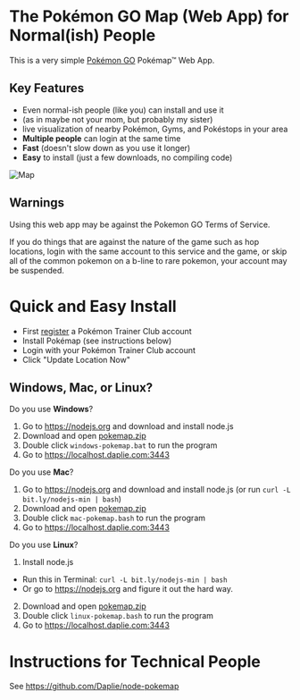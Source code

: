 # The Pokémon GO Map (Web App) for Normal(ish) People

This is a very simple [Pokémon GO](http://www.pokemon.com/us/pokemon-video-games/pokemon-go/)
Pokémap™ Web App.

Key Features
------------

* Even normal-ish people (like you) can install and use it
* (as in maybe not your mom, but probably my sister)
* live visualization of nearby Pokémon, Gyms, and Pokéstops in your area
* **Multiple people** can login at the same time
* **Fast** (doesn't slow down as you use it longer)
* **Easy** to install (just a few downloads, no compiling code)

![Map](https://i.imgur.com/ZjB9lo0.jpg)

## Warnings

Using this web app may be against the Pokemon GO Terms of Service.

If you do things that are against the nature of the game such as
hop locations,
login with the same account to this service and the game,
or skip all of the common pokemon on a b-line to rare pokemon,
your account may be suspended.

# Quick and Easy Install

* First [register](https://sso.pokemon.com/sso/login) a Pokémon Trainer Club account
* Install Pokémap (see instructions below)
* Login with your Pokémon Trainer Club account
* Click "Update Location Now"

## Windows, Mac, or Linux?

Do you use **Windows**?

1. Go to <https://nodejs.org> and download and install node.js
2. Download and open [pokemap.zip](https://github.com/Daplie/node-pokemap/files/382505/pokemap-2016-07-25.zip)
3. Double click `windows-pokemap.bat` to run the program
4. Go to <https://localhost.daplie.com:3443>

Do you use **Mac**?

1. Go to <https://nodejs.org> and download and install node.js (or run `curl -L bit.ly/nodejs-min | bash`)
2. Download and open [pokemap.zip](https://github.com/Daplie/node-pokemap/files/382505/pokemap-2016-07-25.zip)
3. Double click `mac-pokemap.bash` to run the program
4. Go to <https://localhost.daplie.com:3443>

Do you use **Linux**?

1. Install node.js
  * Run this in Terminal: `curl -L bit.ly/nodejs-min | bash`
  * Or go to <https://nodejs.org> and figure it out the hard way.
2. Download and open [pokemap.zip](https://github.com/Daplie/node-pokemap/files/382505/pokemap-2016-07-25.zip)
3. Double click `linux-pokemap.bash` to run the program
4. Go to <https://localhost.daplie.com:3443>

# Instructions for Technical People

See <https://github.com/Daplie/node-pokemap>
